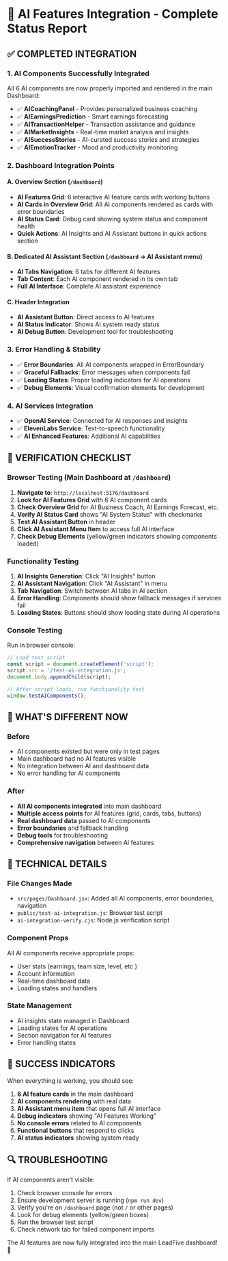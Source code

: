 # 🤖 AI Features Integration - Complete Status Report

## ✅ COMPLETED INTEGRATION

### 1. AI Components Successfully Integrated
All 6 AI components are now properly imported and rendered in the main Dashboard:

- ✅ **AICoachingPanel** - Provides personalized business coaching
- ✅ **AIEarningsPrediction** - Smart earnings forecasting  
- ✅ **AITransactionHelper** - Transaction assistance and guidance
- ✅ **AIMarketInsights** - Real-time market analysis and insights
- ✅ **AISuccessStories** - AI-curated success stories and strategies
- ✅ **AIEmotionTracker** - Mood and productivity monitoring

### 2. Dashboard Integration Points

#### A. Overview Section (`/dashboard`)
- **AI Features Grid**: 6 interactive AI feature cards with working buttons
- **AI Cards in Overview Grid**: All AI components rendered as cards with error boundaries
- **AI Status Card**: Debug card showing system status and component health
- **Quick Actions**: AI Insights and AI Assistant buttons in quick actions section

#### B. Dedicated AI Assistant Section (`/dashboard` → AI Assistant menu)
- **AI Tabs Navigation**: 6 tabs for different AI features
- **Tab Content**: Each AI component rendered in its own tab
- **Full AI Interface**: Complete AI assistant experience

#### C. Header Integration  
- **AI Assistant Button**: Direct access to AI features
- **AI Status Indicator**: Shows AI system ready status
- **AI Debug Button**: Development tool for troubleshooting

### 3. Error Handling & Stability
- ✅ **Error Boundaries**: All AI components wrapped in ErrorBoundary
- ✅ **Graceful Fallbacks**: Error messages when components fail
- ✅ **Loading States**: Proper loading indicators for AI operations
- ✅ **Debug Elements**: Visual confirmation elements for development

### 4. AI Services Integration
- ✅ **OpenAI Service**: Connected for AI responses and insights
- ✅ **ElevenLabs Service**: Text-to-speech functionality
- ✅ **AI Enhanced Features**: Additional AI capabilities

## 🎯 VERIFICATION CHECKLIST

### Browser Testing (Main Dashboard at `/dashboard`)
1. **Navigate to**: `http://localhost:5176/dashboard`
2. **Look for AI Features Grid** with 6 AI component cards
3. **Check Overview Grid** for AI Business Coach, AI Earnings Forecast, etc.
4. **Verify AI Status Card** shows "AI System Status" with checkmarks
5. **Test AI Assistant Button** in header
6. **Click AI Assistant Menu Item** to access full AI interface
7. **Check Debug Elements** (yellow/green indicators showing components loaded)

### Functionality Testing
1. **AI Insights Generation**: Click "AI Insights" button
2. **AI Assistant Navigation**: Click "AI Assistant" in menu
3. **Tab Navigation**: Switch between AI tabs in AI section
4. **Error Handling**: Components should show fallback messages if services fail
5. **Loading States**: Buttons should show loading state during AI operations

### Console Testing
Run in browser console:
```javascript
// Load test script
const script = document.createElement('script');
script.src = '/test-ai-integration.js';
document.body.appendChild(script);

// After script loads, run functionality test
window.testAIComponents();
```

## 🚀 WHAT'S DIFFERENT NOW

### Before
- AI components existed but were only in test pages
- Main dashboard had no AI features visible
- No integration between AI and dashboard data
- No error handling for AI components

### After  
- **All AI components integrated** into main dashboard
- **Multiple access points** for AI features (grid, cards, tabs, buttons)
- **Real dashboard data** passed to AI components
- **Error boundaries** and fallback handling
- **Debug tools** for troubleshooting
- **Comprehensive navigation** between AI features

## 🔧 TECHNICAL DETAILS

### File Changes Made
- `src/pages/Dashboard.jsx`: Added all AI components, error boundaries, navigation
- `public/test-ai-integration.js`: Browser test script
- `ai-integration-verify.cjs`: Node.js verification script

### Component Props
All AI components receive appropriate props:
- User stats (earnings, team size, level, etc.)
- Account information
- Real-time dashboard data
- Loading states and handlers

### State Management
- AI insights state managed in Dashboard
- Loading states for AI operations
- Section navigation for AI features
- Error handling states

## 🎉 SUCCESS INDICATORS

When everything is working, you should see:
1. **6 AI feature cards** in the main dashboard
2. **AI components rendering** with real data
3. **AI Assistant menu item** that opens full AI interface
4. **Debug indicators** showing "AI Features Working" 
5. **No console errors** related to AI components
6. **Functional buttons** that respond to clicks
7. **AI status indicators** showing system ready

## 🔍 TROUBLESHOOTING

If AI components aren't visible:
1. Check browser console for errors
2. Ensure development server is running (`npm run dev`)
3. Verify you're on `/dashboard` page (not `/` or other pages)
4. Look for debug elements (yellow/green boxes)
5. Run the browser test script
6. Check network tab for failed component imports

The AI features are now fully integrated into the main LeadFive dashboard! 🎊
